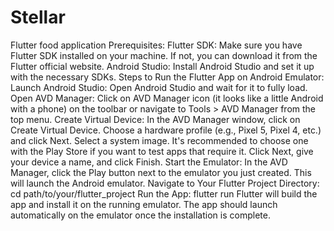 # Stellar
Flutter food application
Prerequisites:
Flutter SDK: Make sure you have Flutter SDK installed on your machine. If not, you can download it from the Flutter official website.
Android Studio: Install Android Studio and set it up with the necessary SDKs.
Steps to Run the Flutter App on Android Emulator:
Launch Android Studio:
Open Android Studio and wait for it to fully load.
Open AVD Manager:
Click on AVD Manager icon (it looks like a little Android with a phone) on the toolbar or navigate to Tools > AVD Manager from the top menu.
Create Virtual Device:
In the AVD Manager window, click on Create Virtual Device.
Choose a hardware profile (e.g., Pixel 5, Pixel 4, etc.) and click Next.
Select a system image. It's recommended to choose one with the Play Store if you want to test apps that require it.
Click Next, give your device a name, and click Finish.
Start the Emulator:
In the AVD Manager, click the Play button next to the emulator you just created. This will launch the Android emulator.
Navigate to Your Flutter Project Directory:
cd path/to/your/flutter_project
Run the App:
flutter run
Flutter will build the app and install it on the running emulator. The app should launch automatically on the emulator once the installation is complete.

